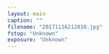 ```yaml
---
layout: main
caption: ""
filename: "20171116212010.jpg"
fstop: "Unknown"
exposure: "Unknown"
---
```

